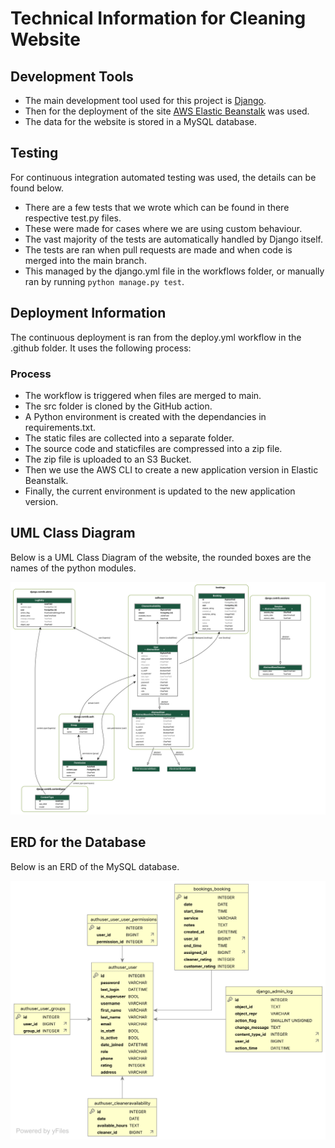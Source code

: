 # Technical Information for Cleaning Website

## Development Tools
 - The main development tool used for this project is [Django](https://www.djangoproject.com/).
 - Then for the deployment of the site [AWS Elastic Beanstalk](https://aws.amazon.com/elasticbeanstalk/) was used.
 - The data for the website is stored in a MySQL database.

## Testing
For continuous integration automated testing was used, the details can be found below.
 - There are a few tests that we wrote which can be found in there respective test.py files.
 - These were made for cases where we are using custom behaviour.
 - The vast majority of the tests are automatically handled by Django itself.
 - The tests are ran when pull requests are made and when code is merged into the main branch.
 - This managed by the django.yml file in the workflows folder, or manually ran by running `python manage.py test`.

## Deployment Information
The continuous deployment is ran from the deploy.yml workflow in the .github folder.
It uses the following process:

### Process
- The workflow is triggered when files are merged to main.
- The src folder is cloned by the GitHub action.
- A Python environment is created with the dependancies in requirements.txt.
- The static files are collected into a separate folder.
- The source code and staticfiles are compressed into a zip file.
- The zip file is uploaded to an S3 Bucket.
- Then we use the AWS CLI to create a new application version in Elastic Beanstalk.
- Finally, the current environment is updated to the new application version.

## UML Class Diagram
Below is a UML Class Diagram of the website, the rounded boxes are the names of the python modules.

![UML Class Diagram](Cleaning_Site_UML.svg)

## ERD for the Database
Below is an ERD of the MySQL database.

![ERD of Database](Cleaning_Site_ERD.svg)


